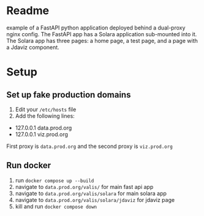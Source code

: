 
# Readme

example of a FastAPI python application deployed behind a dual-proxy nginx config.
The FastAPI app has a Solara application sub-mounted into it.  The Solara app has
three pages: a home page, a test page, and a page with a Jdaviz component.

# Setup

## Set up fake production domains

1. Edit your `/etc/hosts` file
2. Add the following lines:

- 127.0.0.1 data.prod.org
- 127.0.0.1 viz.prod.org

First proxy is `data.prod.org` and the second proxy is `viz.prod.org`


## Run docker

1. run `docker compose up --build`
2. navigate to `data.prod.org/valis/` for main fast api app
3. navigate to `data.prod.org/valis/solara` for main solara app
4. navigate to `data.prod.org/valis/solara/jdaviz` for jdaviz page
5. kill and run `docker compose down`